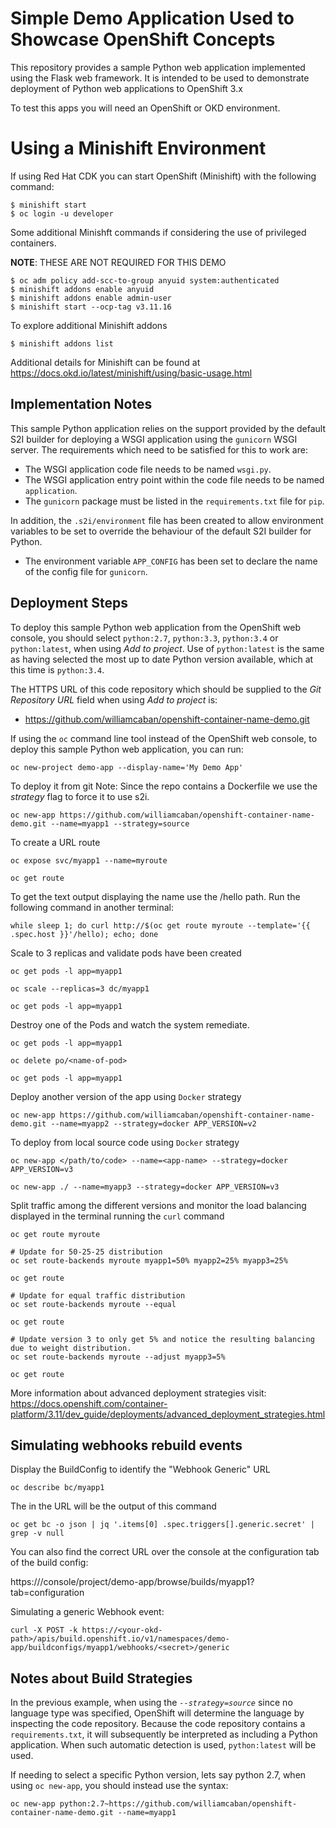# Simple Demo Application Used to Showcase OpenShift Concepts

This repository provides a sample Python web application implemented using the Flask web framework. It is intended to be used to demonstrate deployment of Python web applications to OpenShift 3.x

To test this apps you will need an OpenShift or OKD environment.

# Using a Minishift Environment

If using Red Hat CDK you can start OpenShift (Minishift) with the following command:
```
$ minishift start
$ oc login -u developer
```

Some additional Minishft commands if considering the use of privileged containers.

**NOTE**: THESE ARE NOT REQUIRED FOR THIS DEMO
```
$ oc adm policy add-scc-to-group anyuid system:authenticated
$ minishift addons enable anyuid
$ minishift addons enable admin-user
$ minishift start --ocp-tag v3.11.16
```

To explore additional Minishift addons
```
$ minishift addons list
```

Additional details for Minishift can be found at https://docs.okd.io/latest/minishift/using/basic-usage.html

## Implementation Notes

This sample Python application relies on the support provided by the default S2I builder for deploying a WSGI application using the ``gunicorn`` WSGI server. The requirements which need to be satisfied for this to work are:

* The WSGI application code file needs to be named ``wsgi.py``.
* The WSGI application entry point within the code file needs to be named ``application``.
* The ``gunicorn`` package must be listed in the ``requirements.txt`` file for ``pip``.

In addition, the ``.s2i/environment`` file has been created to allow environment variables to be set to override the behaviour of the default S2I builder for Python.

* The environment variable ``APP_CONFIG`` has been set to declare the name of the config file for ``gunicorn``.

## Deployment Steps

To deploy this sample Python web application from the OpenShift web console, you should select ``python:2.7``, ``python:3.3``, ``python:3.4`` or ``python:latest``, when using _Add to project_. Use of ``python:latest`` is the same as having selected the most up to date Python version available, which at this time is ``python:3.4``.

The HTTPS URL of this code repository which should be supplied to the _Git Repository URL_ field when using _Add to project_ is:

* https://github.com/williamcaban/openshift-container-name-demo.git

If using the ``oc`` command line tool instead of the OpenShift web console, to deploy this sample Python web application, you can run:

```
oc new-project demo-app --display-name='My Demo App'
```

To deploy it from git
Note: Since the repo contains a Dockerfile we use the *strategy* flag to force it to use s2i.
```
oc new-app https://github.com/williamcaban/openshift-container-name-demo.git --name=myapp1 --strategy=source
```


To create a URL route
```
oc expose svc/myapp1 --name=myroute

oc get route
```

To get the text output displaying the name use the /hello path. Run the following command in another terminal:
```
while sleep 1; do curl http://$(oc get route myroute --template='{{ .spec.host }}'/hello); echo; done
```

Scale to 3 replicas and validate pods have been created
```
oc get pods -l app=myapp1

oc scale --replicas=3 dc/myapp1

oc get pods -l app=myapp1
```

Destroy one of the Pods and watch the system remediate.
```
oc get pods -l app=myapp1

oc delete po/<name-of-pod>

oc get pods -l app=myapp1
```

Deploy another version of the app using ``Docker`` strategy
```
oc new-app https://github.com/williamcaban/openshift-container-name-demo.git --name=myapp2 --strategy=docker APP_VERSION=v2
```

To deploy from local source code using ``Docker`` strategy
```
oc new-app </path/to/code> --name=<app-name> --strategy=docker APP_VERSION=v3

oc new-app ./ --name=myapp3 --strategy=docker APP_VERSION=v3
```

Split traffic among the different versions and monitor the load balancing displayed in the terminal running the ``curl`` command
```
oc get route myroute

# Update for 50-25-25 distribution
oc set route-backends myroute myapp1=50% myapp2=25% myapp3=25%

oc get route

# Update for equal traffic distribution
oc set route-backends myroute --equal

oc get route

# Update version 3 to only get 5% and notice the resulting balancing due to weight distribution.
oc set route-backends myroute --adjust myapp3=5%

oc get route

```

More information about advanced deployment strategies visit: https://docs.openshift.com/container-platform/3.11/dev_guide/deployments/advanced_deployment_strategies.html


## Simulating webhooks rebuild events

Display the BuildConfig to identify the "Webhook Generic" URL
```
oc describe bc/myapp1
```

The <secret> in the URL will be the output of this command
```
oc get bc -o json | jq '.items[0] .spec.triggers[].generic.secret' | grep -v null
```

You can also find the correct URL over the console at the configuration tab of the build config:

https://<your-okd-path>/console/project/demo-app/browse/builds/myapp1?tab=configuration

Simulating a generic Webhook event:
```
curl -X POST -k https://<your-okd-path>/apis/build.openshift.io/v1/namespaces/demo-app/buildconfigs/myapp1/webhooks/<secret>/generic
```

## Notes about Build Strategies

In the previous example, when using the *``--strategy=source``* since no language type was specified, OpenShift will determine the language by inspecting the code repository. Because the code repository contains a ``requirements.txt``, it will subsequently be interpreted as including a Python application. When such automatic detection is used, ``python:latest`` will be used.

If needing to select a specific Python version, lets say python 2.7, when using ``oc new-app``, you should instead use the syntax:

```
oc new-app python:2.7~https://github.com/williamcaban/openshift-container-name-demo.git --name=myapp1
```
